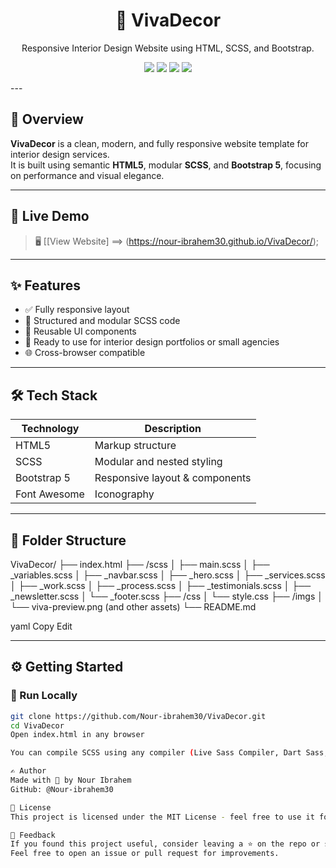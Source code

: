 <h1 align="center">🎨 VivaDecor</h1>

<p align="center">
  Responsive Interior Design Website using HTML, SCSS, and Bootstrap.
</p>

<p align="center">
  <img src="https://img.shields.io/badge/SCSS-%23CD6799.svg?&style=for-the-badge&logo=sass&logoColor=white"/>
  <img src="https://img.shields.io/badge/Bootstrap-7952B3?style=for-the-badge&logo=bootstrap&logoColor=white"/>
  <img src="https://img.shields.io/badge/Responsive-Yes-green?style=for-the-badge"/>
  <img src="https://img.shields.io/github/license/Nour-ibrahem30/VivaDecor?style=for-the-badge"/>
</p>
---

## 🌟 Overview

**VivaDecor** is a clean, modern, and fully responsive website template for interior design services.  
It is built using semantic **HTML5**, modular **SCSS**, and **Bootstrap 5**, focusing on performance and visual elegance.

---

## 🚀 Live Demo

> 🖥️ [[View Website] ==> (https://nour-ibrahem30.github.io/VivaDecor/);

---

## ✨ Features

- ✅ Fully responsive layout
- 🎯 Structured and modular SCSS code
- 🧩 Reusable UI components
- 💼 Ready to use for interior design portfolios or small agencies
- 🌐 Cross-browser compatible

---

## 🛠️ Tech Stack

| Technology   | Description                    |
| ------------ | ------------------------------ |
| HTML5        | Markup structure               |
| SCSS         | Modular and nested styling     |
| Bootstrap 5  | Responsive layout & components |
| Font Awesome | Iconography                    |

---

## 📁 Folder Structure

VivaDecor/
├── index.html
├── /scss
│ ├── main.scss
│ ├── \_variables.scss
│ ├── \_navbar.scss
│ ├── \_hero.scss
│ ├── \_services.scss
│ ├── \_work.scss
│ ├── \_process.scss
│ ├── \_testimonials.scss
│ ├── \_newsletter.scss
│ └── \_footer.scss
├── /css
│ └── style.css
├── /imgs
│ └── viva-preview.png (and other assets)
└── README.md

yaml
Copy
Edit

---

## ⚙️ Getting Started

### 🔧 Run Locally

```bash
git clone https://github.com/Nour-ibrahem30/VivaDecor.git
cd VivaDecor
Open index.html in any browser

You can compile SCSS using any compiler (Live Sass Compiler, Dart Sass, etc.)

✍️ Author
Made with 💙 by Nour Ibrahem
GitHub: @Nour-ibrahem30

📄 License
This project is licensed under the MIT License - feel free to use it for personal or educational purposes.

💬 Feedback
If you found this project useful, consider leaving a ⭐ on the repo or sharing it!
Feel free to open an issue or pull request for improvements.
```
